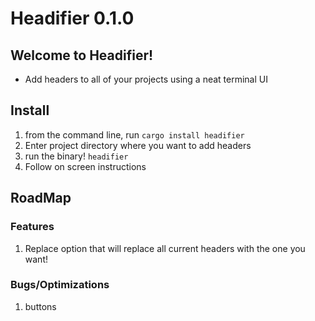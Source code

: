 # Headifier 0.1.0

## Welcome to Headifier!

* Add headers to all of your projects using a neat terminal UI

## Install

1. from the command line, run
    `cargo install headifier`
2. Enter project directory where you want to add headers
3. run the binary! 
    `headifier`
4. Follow on screen instructions

## RoadMap


### Features
1. Replace option that will replace all current headers with the one you want!

### Bugs/Optimizations
1. buttons 
